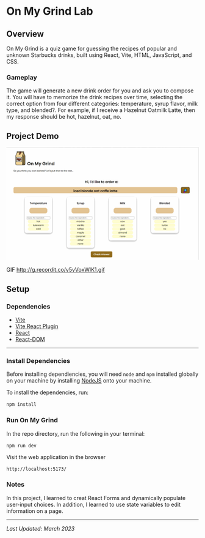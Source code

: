 # On My Grind Lab

## Overview

On My Grind is a quiz game for guessing the recipes of popular and unknown Starbucks drinks, built using React, Vite, HTML, JavaScript, and CSS.

### Gameplay

The game will generate a new drink order for you and ask you to compose it. You will have to memorize the drink recipes over time, selecting the correct option from four different categories: temperature, syrup flavor, milk type, and blended?. For example, if I receive a Hazelnut Oatmilk Latte, then my response should be hot, hazelnut, oat, no.

## Project Demo

<img src="https://github.com/gabrielaliera/barista-app/blob/master/barista-walkthrough.gif" title='Video Demo' width='' alt='Video Demo' />

GIF http://g.recordit.co/v5vVoxWlK1.gif


## Setup

### Dependencies

* [Vite](https://www.npmjs.com/package/vite)
* [Vite React Plugin](https://www.npmjs.com/package/@vitejs/plugin-react)
* [React](https://www.npmjs.com/package/react)
* [React-DOM](https://www.npmjs.com/package/react-dom)

---

### Install Dependencies

Before installing dependiencies, you will need `node` and `npm` installed globally on your machine by installing [NodeJS](https://nodejs.org/en/download/) onto your machine.

To install the dependencies, run:

```sh
npm install
```

### Run On My Grind

In the repo directory, run the following in your terminal:

```sh
npm run dev

```

Visit the web application in the browser

```console
http://localhost:5173/
```
### Notes
In this project, I learned to creat React Forms and dynamically populate user-input choices. In addition, I learned to use state variables to edit information on a page.

---

*Last Updated: March 2023*
